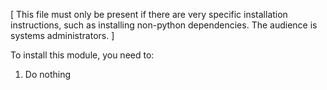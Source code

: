 [ This file must only be present if there are very specific
  installation instructions, such as installing non-python
  dependencies. The audience is systems administrators. ]

To install this module, you need to:

1. Do nothing
